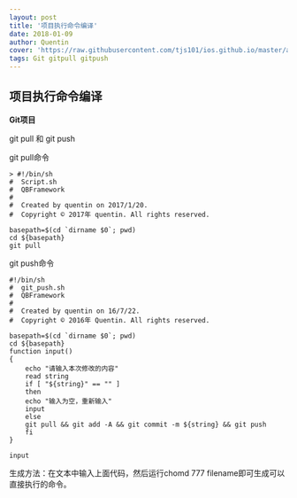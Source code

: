 ```yaml
---
layout: post
title: '项目执行命令编译'
date: 2018-01-09
author: Quentin
cover: 'https://raw.githubusercontent.com/tjs101/ios.github.io/master/assets/img/20180109/git.png'
tags: Git gitpull gitpush
---
```


## 项目执行命令编译

**Git项目**

git pull 和 git push

 git pull命令

    > #!/bin/sh
    #  Script.sh
    #  QBFramework
    #
    #  Created by quentin on 2017/1/20.
    #  Copyright © 2017年 quentin. All rights reserved.
    
    basepath=$(cd `dirname $0`; pwd)
    cd ${basepath}
    git pull

git push命令

    #!/bin/sh
    #  git_push.sh
    #  QBFramework
    #
    #  Created by quentin on 16/7/22.
    #  Copyright © 2016年 Quentin. All rights reserved.
    
    basepath=$(cd `dirname $0`; pwd)
    cd ${basepath}
    function input()
    {
        echo "请输入本次修改的内容"
        read string
        if [ "${string}" == "" ]
        then
        echo "输入为空，重新输入"
        input
        else
        git pull && git add -A && git commit -m ${string} && git push
        fi
    }
    
    input

生成方法：在文本中输入上面代码，然后运行chomd 777 filename即可生成可以直接执行的命令。


